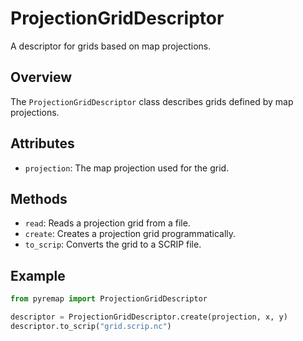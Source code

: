# ProjectionGridDescriptor

A descriptor for grids based on map projections.

## Overview
The `ProjectionGridDescriptor` class describes grids defined by map projections.

## Attributes
- `projection`: The map projection used for the grid.

## Methods
- `read`: Reads a projection grid from a file.
- `create`: Creates a projection grid programmatically.
- `to_scrip`: Converts the grid to a SCRIP file.

## Example
```python
from pyremap import ProjectionGridDescriptor

descriptor = ProjectionGridDescriptor.create(projection, x, y)
descriptor.to_scrip("grid.scrip.nc")
```